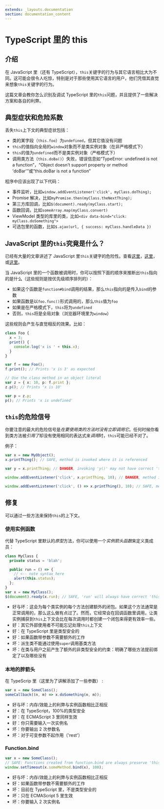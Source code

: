 ```yaml
---
extends: _layouts.documentation
section: documentation_content
---
```


# TypeScript 里的 this

## 介绍

在 JavaScript 里（还有 TypeScript），`this`关键字的行为与其它语言相比大为不同。这可能会很令人吃惊，特别是对于那些使用其它语言的用户，他们凭借其直觉来想象`this`关键字的行为。

这篇文章会教你怎么识别及调试 TypeScript 里的`this`问题，并且提供了一些解决方案和各自的利弊。

## 典型症状和危险系数

丢失`this`上下文的典型症状包括：

- 类的某字段（`this.foo`）为`undefined`，但其它值没有问题
- `this`的值指向全局的`window`对象而不是类实例对象（在非严格模式下）
- `this`的值为`undefined`而不是类实例对象（严格模式下）
- 调用类方法（`this.doBa()`）失败，错误信息如“TypeError: undefined is not a function”，“Object doesn't support property or method 'doBar'”或“this.doBar is not a function”

程序中应该出现了以下代码：

- 事件监听，比如`window.addEventListener('click', myClass.doThing);`
- Promise 解决，比如`myPromise.then(myClass.theNextThing);`
- 第三方库回调，比如`$(document).ready(myClass.start);`
- 函数回调，比如`someArray.map(myClass.convert)`
- ViewModel 类型的库里的类，比如`<div data-bind="click: myClass.doSomething">`
- 可选包里的函数，比如`$.ajax(url, { success: myClass.handleData })`

## JavaScript 里的`this`究竟是什么？

已经有大量的文章讲述了 JavaScript 里`this`关键字的危险性。查看[这里](http://www.quirksmode.org/js/this.html)，[这里](http://javascriptissexy.com/understand-javascripts-this-with-clarity-and-master-it/)，或[这里](http://bjorn.tipling.com/all-this)。

当 JavaScript 里的一个函数被调用时，你可以按照下面的顺序来推断出`this`指向的是什么（这些规则是按优先级顺序排列的）：

- 如果这个函数是`function#bind`调用的结果，那么`this`指向的是传入`bind`的参数
- 如果函数是以`foo.func()`形式调用的，那么`this`值为`foo`
- 如果是在严格模式下，`this`将为`undefined`
- 否则，`this`将是全局对象（浏览器环境里为`window`）

这些规则会产生与直觉相反的效果。比如：

```typescript
class Foo {
  x = 3;
  print() {
    console.log('x is ' + this.x);
  }
}

var f = new Foo();
f.print(); // Prints 'x is 3' as expected

// Use the class method in an object literal
var z = { x: 10, p: f.print };
z.p(); // Prints 'x is 10'

var p = z.p;
p(); // Prints 'x is undefined'
```

## `this`的危险信号

你要注意的最大的危险信号是*在要使用类的方法时没有立即调用它*。任何时候你看到类方法被*引用了*却没有使用相同的表达式来*调用*时，`this`可能已经不对了。

例子：

```typescript
var x = new MyObject();
x.printThing(); // SAFE, method is invoked where it is referenced

var y = x.printThing; // DANGER, invoking 'y()' may not have correct 'this'

window.addEventListener('click', x.printThing, 10); // DANGER, method is not invoked where it is referenced

window.addEventListener('click', () => x.printThing(), 10); // SAFE, method is invoked in the same expression
```

## 修复

可以通过一些方法来保持`this`的上下文。

### 使用实例函数

代替 TypeScript 里默认的*原型*方法，你可以使用一个*实例箭头函数*来定义类成员：

```typescript
class MyClass {
  private status = 'blah';

  public run = () => {
    // <-- note syntax here
    alert(this.status);
  };
}
var x = new MyClass();
$(document).ready(x.run); // SAFE, 'run' will always have correct 'this'
```

- 好与坏：这会为每个类实例的每个方法创建额外的闭包。如果这个方法通常是正常调用的，那么这么做有点过了。然而，它经常会在回调函数里调用，让类实例捕获到`this`上下文会比在每次调用时都创建一个闭包来得更有效率一些。
- 好：其它外部使用者不可能忘记处理`this`上下文
- 好：在 TypeScript 里是类型安全的
- 好：如果函数带参数不需要额外的工作
- 坏：派生类不能通过使用`super`调用基类方法
- 坏：在类与用户之前产生了额外的非类型安全的约束：明确了哪些方法提前绑定了以及哪些没有

### 本地的胖箭头

在 TypeScrip 里（这里为了讲解添加了一些参数） :

```typescript
var x = new SomeClass();
someCallback((n, m) => x.doSomething(n, m));
```

- 好与坏：内存/效能上的利弊与实例函数相比正相反
- 好：在 TypeScript，100%的类型安全
- 好：在 ECMAScript 3 里同样生效
- 好：你只需要输入一次实例名
- 坏：你要输出 2 次参数名
- 坏：对于可变参数不起作用（'rest'）

### Function.bind

```typescript
var x = new SomeClass();
// SAFE: Functions created from function.bind are always preserve 'this'
window.setTimeout(x.someMethod.bind(x), 100);
```

- 好与坏：内存/效能上的利弊与实例函数相比正相反
- 好：如果函数带参数不需要额外的工作
- 坏：目前在 TypeScript 里，不是类型安全的
- 坏：只在 ECMAScript 5 里生效
- 坏：你要输入 2 次实例名
